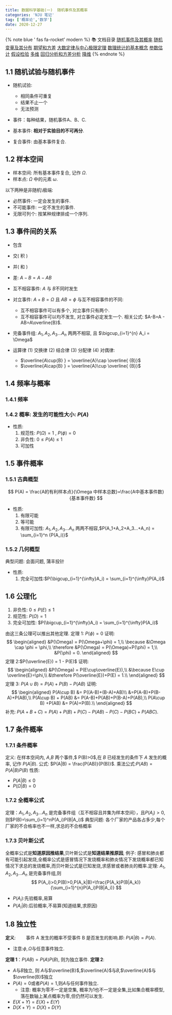 ```yaml
---
title: 数据科学基础(一)  随机事件及其概率
categories: 'NJU 笔记'
tag: ['概率论','数学']
date: 2020-12-27
---
```



{% note blue ' fas fa-rocket' modern %}
📚 文档目录
<a href="/2020/12/27/数据科学基础/数据科学基础_01">随机事件及其概率</a>
<a href="/2020/12/27/数据科学基础/数据科学基础_02">随机变量及其分布</a>
<a href="/2020/12/27/数据科学基础/数据科学基础_03">期望和方差</a>
<a href="/2020/12/27/数据科学基础/数据科学基础_04">大数定律与中心极限定理</a>
<a href="/2020/12/27/数据科学基础/数据科学基础_05">数理统计的基本概念</a>
<a href="/2020/12/27/数据科学基础/数据科学基础_06">参数估计</a>
<a href="/2020/12/27/数据科学基础/数据科学基础_07">假设检验</a>
<a href="/2020/12/27/数据科学基础/数据科学基础_08">多维</a>
<a href="/2020/12/27/数据科学基础/数据科学基础_09">回归分析和方差分析</a>
<a href="/2020/12/27/数据科学基础/数据科学基础_10">降维</a>
{% endnote %}


## 1.1 随机试验与随机事件

+ 随机试验:
  + 相同条件可重复
  + 结果不止一个
  + 无法预测

+ 事件：每种结果，随机事件A、B、C.
+ 基本事件: **相对于实验目的不可再分**.
+ 复合事件: 由基本事件复合.

## 1.2 样本空间

+ 样本空间: 所有基本事件复合, 记作 $\Omega$.
+ 样本点: $\Omega$ 中的元素 $\omega$.

以下两种是非随机\极端:

+ 必然事件: 一定会发生的事件.
+ 不可能事件: 一定不发生的事件.
+ 无限可列个: 按某种规律排成一个序列.

## 1.3 事件间的关系  

+ 包含
+ 交( 积 )
+ 并( 和 )
+ 差: $A - B = A - AB$
+ 互不相容事件: $A$ 与 $B$不同时发生
+ 对立事件: $A + B = \Omega$ 且 $AB = \phi$
  与互不相容事件的不同:
  + 互不相容事件可以有多个, 对立事件只有两个.
  + 互不相容事件可以均不发生, 对立事件必定发生一个.
    相关公式: $A-B=A - AB=A\overline{B}$.
+ 完备事件组:
  $A_1, A_2,A_3...A_n$ 两两不相容, 且 $\bigcup_{i=1}^{n} A_i = \Omega$

+ 运算律
  (1) 交换律
  (2) 结合律
  (3) 分配律
  (4) 对偶律:
  + $\overline{A\cup{B} } = \overline{A}\cap \overline{ {B}}$
  + $\overline{A\cap{B} } = \overline{A}\cup \overline{ {B}}$

## 1.4 频率与概率

### 1.4.1 频率

### 1.4.2 概率: 发生的可能性大小: $P(A)$

+ 性质:
     1. 规范性: $P(\Omega) = 1$ , $P(\phi) = 0$
     1. 非负性:  $0 \leq P(A) \leq 1$
     1. 可加性

## 1.5 事件概率  

### 1.5.1 古典概型

$$
P(A) = \frac{A的有利样本点}{\Omega 中样本总数}=\frac{A中基本事件数}{基本事件数}
$$

+ 性质:
  1. 有限可能
  1. 等可能
  1. 有限可加性: $A_1, A_2,A_3...A_n$ 两两不相容,$P(A_1+A_2+A_3...+A_n) = \sum_{i=1}^n {P(A_i)}$

### 1.5.2 几何概型

典型问题: 会面问题, 蒲丰投针

+ 性质:
  1. 完全可加性:$P(\bigcup_{i=1}^{\infty}A_i) = \sum_{i=1}^{\infty}P(A_i)$

## 1.6 公理化

1. 非负性: $0 \leq P(E) \leq 1$
1. 规范性: $P(\Omega) = 1$
1. 完全可加性: $P(\bigcup_{i=1}^{\infty}A_i) = \sum_{i=1}^{\infty}P(A_i)$

由这三条公理可以推出其他定理.
定理 1: $P(\phi) = 0$
    证明:
$$
\begin{aligned}
&P(\Omega) = P(\Omega+\phi) = 1,\\
\because &\Omega \cap \phi = \phi,\\
\therefore &P(\Omega) = P(\Omega)+P(\phi) = 1,\\
&P(\phi) = 0.
\end{aligned}
$$
定理 2:$P(\overline{E}) = 1 - P(E)$
证明:
$$
\begin{aligned}
&P(\Omega) = P(E\cup\overline{E}),\\
&\because E\cup \overline{E}=\phi,\\
&\therefore P(\overline{E})+P(E) = 1.\\
\end{aligned}
$$
定理 3: $P(A\cup B) = P(A)+P(B)-P(AB)$
证明:
$$
\begin{aligned}  
P(A\cup B)  &= P((A-B)+(B-A)+AB)\\
            &=P(A-B)+P(B-A)+P(AB),\\
            P(A\cup B) + P(AB) &= P(A-B)+P(AB)+P(B-A)+P(AB),\\
            P(A\cup B) +P(AB) &= P(A)+P(B).\\
\end{aligned}
$$
补充: $P(A+B+C) = P(A)+P(B)+P(C)-P(AB)-P(C)-P(BC)+P(ABC).$

## 1.7 条件概率

### 1.7.1 条件概率

定义: 在样本空间内, $A$,$B$ 两个事件,$ P(B)>0$,在 $B$ 已经发生的条件下 $A$
发生的概率, 记作 $P(A|B)$.
公式: $P(A|B) = \frac{P(AB)}{P(B)}$. 乘法公式:$P(AB) = P(A|B)P(B)$
性质:

+ $P(A|B)\leq 0$
+ $P(\Omega|B) = 0$

### 1.7.2 全概率公式

定理：$A_1,A_2,A_3...A_n$ 是完备事件组（互不相容且并集为样本空间），且$P(A_i)>0$,则$P(B)=\sum_{i=1}^nP(A_i)P(B|A_i)$
典型问题: 各个厂家的产品各占多少,每个厂家的不合格率也不一样,求总的不合格概率

### 1.7.3 贝叶斯公式

全概率公式是**知道原因推结果**,贝叶斯公式是**知道结果推原因**, 例子: 感冒和肺炎都有可能引起发烧,全概率公式是感冒情况下发烧概率和肺炎情况下发烧概率都已知情况下求总的发烧概率,而贝叶斯公式是已知发烧,求感冒或者肺炎的概率.定理: $A_1,A_2,A_3...A_n$ 是完备事件组,则
$$
P(A_i)>0,P(B)>0,P(A_k|B)=\frac{P(A_k)P(B|A_k)}{\sum_{i=1}^{n}P(A_i)P(B|A_i)}
$$

+ $P(A_i)$:先验概率,易算
+ $P(A_i|B)$:后验概率,不易算(知道结果,求原因)

## 1.8 独立性

**定义**:
&emsp;&emsp;事件 A 发生的概率不受事件 B 是否发生的影响.即: $P(A|B) = P(A)$.

+ 注意:$\phi,\Omega$与任意事件独立.

**定理 1**：$P(AB)=P(A)P(B)$, 则为独立事件.
**定理 2**:

+ $A$与$B$独立, 则 $A$与$\overline{B}$,$\overline{A}$与$B$,$\overline{A}$与$\overline{B}$独立
+ $P(A) = 0$或者$P(A)=1$,则$A$与任何事件独立.
  + 注意: 概率为零不一定是空集, 概率为1也不一定是全集,比如集合概率模型,落在数轴上某点概率为零,但仍然可以发生.
+ $E(X+Y)=E(X)+E(Y)$
+ $D(X+Y)=D(X)+D(Y)$
